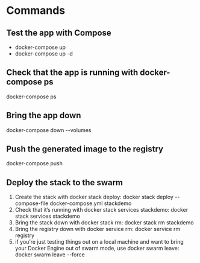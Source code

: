 # Commands
## Test the app with Compose
- docker-compose up
- docker-compose up -d
## Check that the app is running with docker-compose ps
docker-compose ps
## Bring the app down
docker-compose down --volumes

## Push the generated image to the registry
docker-compose push

## Deploy the stack to the swarm
1. Create the stack with docker stack deploy:
  docker stack deploy --compose-file docker-compose.yml stackdemo
2. Check that it’s running with docker stack services stackdemo:
  docker stack services stackdemo
3. Bring the stack down with docker stack rm:
  docker stack rm stackdemo
4. Bring the registry down with docker service rm:
  docker service rm registry
5. if you’re just testing things out on a local machine and want to bring your Docker Engine out of swarm mode, use docker swarm leave:
  docker swarm leave --force
  
